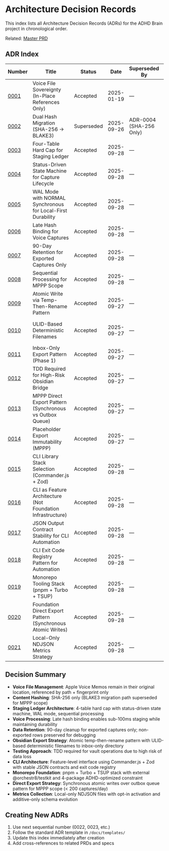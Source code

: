 # Architecture Decision Records

This index lists all Architecture Decision Records (ADRs) for the ADHD Brain project in chronological order.

Related: [Master PRD](/docs/master/prd-master.md)

## ADR Index

| Number | Title | Status | Date | Superseded By | Links |
|--------|-------|---------|------|---------------|-------|
| [0001](0001-voice-file-sovereignty.md) | Voice File Sovereignty (In-Place References Only) | Accepted | 2025-01-19 | — | Capture, Staging Ledger |
| [0002](0002-dual-hash-migration.md) | Dual Hash Migration (SHA-256 → BLAKE3) | Superseded | 2025-09-26 | ADR-0004 (SHA-256 Only) | Staging Ledger, CLI |
| [0003](0003-four-table-hard-cap.md) | Four-Table Hard Cap for Staging Ledger | Accepted | 2025-09-28 | — | Staging Ledger |
| [0004](0004-status-driven-state-machine.md) | Status-Driven State Machine for Capture Lifecycle | Accepted | 2025-09-28 | — | Staging Ledger |
| [0005](0005-wal-mode-normal-sync.md) | WAL Mode with NORMAL Synchronous for Local-First Durability | Accepted | 2025-09-28 | — | Staging Ledger |
| [0006](0006-late-hash-binding-voice.md) | Late Hash Binding for Voice Captures | Accepted | 2025-09-28 | — | Staging Ledger, Capture |
| [0007](0007-90-day-retention-exported-only.md) | 90-Day Retention for Exported Captures Only | Accepted | 2025-09-28 | — | Staging Ledger |
| [0008](0008-sequential-processing-mppp.md) | Sequential Processing for MPPP Scope | Accepted | 2025-09-28 | — | Staging Ledger |
| [0009](0009-atomic-write-temp-rename-pattern.md) | Atomic Write via Temp-Then-Rename Pattern | Accepted | 2025-09-27 | — | Obsidian Bridge |
| [0010](0010-ulid-deterministic-filenames.md) | ULID-Based Deterministic Filenames | Accepted | 2025-09-27 | — | Obsidian Bridge, Staging Ledger |
| [0011](0011-inbox-only-export-pattern.md) | Inbox-Only Export Pattern (Phase 1) | Accepted | 2025-09-27 | — | Obsidian Bridge |
| [0012](0012-tdd-required-high-risk.md) | TDD Required for High-Risk Obsidian Bridge | Accepted | 2025-09-27 | — | Obsidian Bridge, Testing |
| [0013](0013-mppp-direct-export-pattern.md) | MPPP Direct Export Pattern (Synchronous vs Outbox Queue) | Accepted | 2025-09-27 | — | Capture, Obsidian Bridge |
| [0014](0014-placeholder-export-immutability.md) | Placeholder Export Immutability (MPPP) | Accepted | 2025-09-27 | — | Capture |
| [0015](0015-cli-library-stack.md) | CLI Library Stack Selection (Commander.js + Zod) | Accepted | 2025-09-28 | — | CLI |
| [0016](0016-cli-as-feature-architecture.md) | CLI as Feature Architecture (Not Foundation Infrastructure) | Accepted | 2025-09-28 | — | CLI |
| [0017](0017-json-output-contract-stability.md) | JSON Output Contract Stability for CLI Automation | Accepted | 2025-09-28 | — | CLI |
| [0018](0018-cli-exit-code-registry.md) | CLI Exit Code Registry Pattern for Automation | Accepted | 2025-09-28 | — | CLI |
| [0019](0019-monorepo-tooling-stack.md) | Monorepo Tooling Stack (pnpm + Turbo + TSUP) | Accepted | 2025-09-28 | — | Foundation |
| [0020](0020-foundation-direct-export-pattern.md) | Foundation Direct Export Pattern (Synchronous Atomic Writes) | Accepted | 2025-09-28 | — | Foundation, Obsidian Bridge |
| [0021](0021-local-metrics-ndjson-strategy.md) | Local-Only NDJSON Metrics Strategy | Accepted | 2025-09-28 | — | Foundation, Metrics |

## Decision Summary

- **Voice File Management**: Apple Voice Memos remain in their original location, referenced by path + fingerprint only
- **Content Hashing**: SHA-256 only (BLAKE3 migration path superseded for MPPP scope)
- **Staging Ledger Architecture**: 4-table hard cap with status-driven state machine, WAL mode, sequential processing
- **Voice Processing**: Late hash binding enables sub-100ms staging while maintaining durability
- **Data Retention**: 90-day cleanup for exported captures only; non-exported rows preserved for debugging
- **Obsidian Export Strategy**: Atomic temp-then-rename pattern with ULID-based deterministic filenames to inbox-only directory
- **Testing Approach**: TDD required for vault operations due to high risk of data loss
- **CLI Architecture**: Feature-level interface using Commander.js + Zod with stable JSON contracts and exit code registry
- **Monorepo Foundation**: pnpm + Turbo + TSUP stack with external @orchestr8/testkit and 4-package ADHD-optimized constraint
- **Direct Export Strategy**: Synchronous atomic writes over outbox queue pattern for MPPP scope (< 200 captures/day)
- **Metrics Collection**: Local-only NDJSON files with opt-in activation and additive-only schema evolution

## Creating New ADRs

1. Use next sequential number (0022, 0023, etc.)
2. Follow the standard ADR template in `/docs/templates/`
3. Update this index immediately after creation
4. Add cross-references to related PRDs and specs
